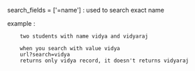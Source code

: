 search_fields = ['=name'] : used to search exact name

example :

        two students with name vidya and vidyaraj

        when you search with value vidya
        url?search=vidya
        returns only vidya record, it doesn't returns vidyaraj
